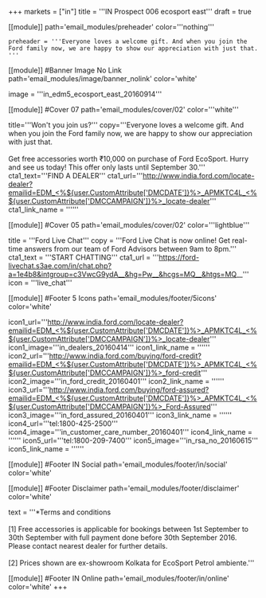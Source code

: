 +++
markets = ["in"]
title = '''IN Prospect 006 ecosport east'''
draft = true

[[module]]
path='email_modules/preheader'
color='''nothing'''

	preheader = '''Everyone loves a welcome gift. And when you join the Ford family now, we are happy to show our appreciation with just that. '''

[[module]] #Banner Image No Link
path='email_modules/image/banner_nolink'
color='white'

  image = '''in_edm5_ecosport_east_20160914'''

[[module]] #Cover 07
path='email_modules/cover/02'
color='''white'''

  title='''Won't you join us?'''
  copy='''Everyone loves a welcome gift. And when you join the Ford family now, we are happy to show our appreciation with just that.<br /><br />Get free accessories worth &#8377;10,000 on purchase of Ford EcoSport. Hurry and see us today! This offer only lasts until September 30.'''
  cta1_text='''FIND A DEALER'''
  cta1_url='''http://www.india.ford.com/locate-dealer?emailid=EDM_<%${user.CustomAttribute['DMCDATE']}%>_APMKTC4L_<%${user.CustomAttribute['DMCCAMPAIGN']}%>_locate-dealer'''
  cta1_link_name = ''''''

[[module]] #Cover 05
path='email_modules/cover/02'
color='''lightblue'''

  title = '''Ford Live Chat'''
  copy = '''Ford Live Chat is now online! Get real-time answers from our team of Ford Advisors between 9am to 8pm.'''
  cta1_text = '''START CHATTING'''
  cta1_url = '''https://ford-livechat.s3ae.com/in/chat.php?a=1e4b8&intgroup=c3VwcG9ydA__&hg=Pw__&hcgs=MQ__&htgs=MQ__'''
  icon = '''live_chat'''

[[module]] #Footer 5 Icons
path='email_modules/footer/5icons'
color='white'

  icon1_url='''http://www.india.ford.com/locate-dealer?emailid=EDM_<%${user.CustomAttribute['DMCDATE']}%>_APMKTC4L_<%${user.CustomAttribute['DMCCAMPAIGN']}%>_locate-dealer'''
  icon1_image='''in_dealers_20160414'''
  icon1_link_name = ''''''
  icon2_url='''http://www.india.ford.com/buying/ford-credit?emailid=EDM_<%${user.CustomAttribute['DMCDATE']}%>_APMKTC4L_<%${user.CustomAttribute['DMCCAMPAIGN']}%>_ford-credit'''
  icon2_image='''in_ford_credit_20160401'''
  icon2_link_name = ''''''
  icon3_url='''http://www.india.ford.com/buying/ford-assured?emailid=EDM_<%${user.CustomAttribute['DMCDATE']}%>_APMKTC4L_<%${user.CustomAttribute['DMCCAMPAIGN']}%>_Ford-Assured'''
  icon3_image='''in_ford_assured_20160401'''
  icon3_link_name = ''''''
  icon4_url='''tel:1800-425-2500'''
  icon4_image='''in_customer_care_number_20160401'''
  icon4_link_name = ''''''
  icon5_url='''tel:1800-209-7400'''
  icon5_image='''in_rsa_no_20160615'''
  icon5_link_name = ''''''
    
[[module]] #Footer IN Social
path='email_modules/footer/in/social'
color='white'

[[module]] #Footer Disclaimer
path='email_modules/footer/disclaimer'
color='white'

  text = '''*Terms and conditions <br /><br />[1] Free accessories is applicable for bookings between 1st September to 30th September with full payment done before 30th September 2016. Please contact nearest dealer for further details.<br /><br />[2] Prices shown are ex-showroom Kolkata for EcoSport Petrol ambiente.'''

[[module]] #Footer IN Online
path='email_modules/footer/in/online'
color='white'
+++